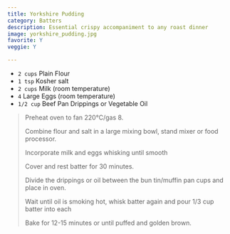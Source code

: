 ```yaml
---
title: Yorkshire Pudding 
category: Batters
description: Essential crispy accompaniment to any roast dinner
image: yorkshire_pudding.jpg
favorite: Y
veggie: Y

--- 
```

* `2 cups` Plain Flour
* `1 tsp` Kosher salt
* `2 cups` Milk (room temperature)
* `4` Large Eggs (room temperature)
* `1/2 cup` Beef Pan Drippings or Vegetable Oil
 
> Preheat oven to fan 220°C/gas 8.
>
> Combine flour and salt in a large mixing bowl, stand mixer or food processor.
>
> Incorporate milk and eggs whisking until smooth
>
> Cover and rest batter for 30 minutes.
>
> Divide the drippings or oil between the bun tin/muffin pan cups and place in oven.
>
> Wait until oil is smoking hot, whisk batter again and pour 1/3 cup batter into each
>
> Bake for 12-15 minutes or until puffed and golden brown.
